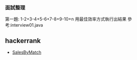 ### 面試整理

第一題: 1-2+3-4+5-6+7-8+9-10+n 用最佳效率方式執行出結果 參考:interview01.java


## hackerrank

- [SalesByMatch](https://www.hackerrank.com/challenges/sock-merchant/problem?h_l=interview&playlist_slugs%5B%5D=interview-preparation-kit&playlist_slugs%5B%5D=warmup)
